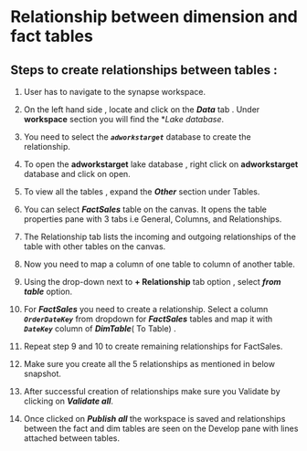 # Relationship between dimension and fact tables

## Steps to create relationships between tables :

1) User has to navigate to the synapse workspace.

1) On the left hand side , locate and click on the **_Data_** tab . Under **workspace** section you will find the **Lake database*.

1) You need to select the **_``adworkstarget``_** database to create the relationship.

1) To open the **adworkstarget** lake database , right click on **adworkstarget** database and click on open.

1) To view all the tables , expand the **_Other_** section under Tables.

1) You can select **_FactSales_** table on the canvas. It opens the table properties pane with 3 tabs i.e General, Columns, and Relationships.

1) The Relationship tab lists the incoming and outgoing relationships of the table with other tables on the canvas.

1) Now you need to map a column of one table to column of another table.

1) Using the drop-down next to **+ Relationship** tab option , select **_from table_** option.

1) For **_FactSales_** you need to create a relationship. Select a column **_``OrderDateKey``_** from dropdown for **_FactSales_** tables and map it with **_``DateKey``_** column of **_DimTable_**( To Table) .

1) Repeat step 9 and 10 to create remaining relationships for FactSales.

1) Make sure you create all the 5 relationships as mentioned in below snapshot. 

1) After successful creation of relationships make sure you Validate by clicking on **_Validate all_**.

1) Once clicked on **_Publish all_** the workspace is saved and relationships between the fact and dim tables are seen on the Develop pane with lines attached between tables.
 
